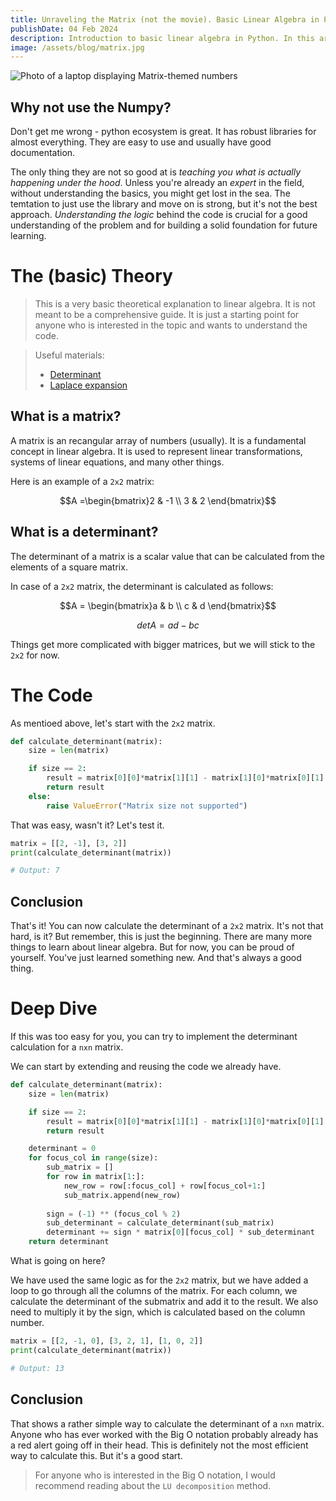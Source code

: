 ```yaml
---
title: Unraveling the Matrix (not the movie). Basic Linear Algebra in Python.
publishDate: 04 Feb 2024
description: Introduction to basic linear algebra in Python. In this article, we'll cover how to calculate the determinant of a matrix.
image: /assets/blog/matrix.jpg
---
```


![Photo of a laptop displaying Matrix-themed numbers](/assets/blog/matrix.jpg)
## Why not use the Numpy?

Don't get me wrong - python ecosystem is great. It has robust libraries for almost everything. They are easy to use and usually have good documentation.

The only thing they are not so good at is *teaching you what is actually happening under the hood*. Unless you're already an *expert* in the field, without understanding the basics, you might get lost in the sea. The temtation to just use the library and move on is strong, but it's not the best approach. *Understanding the logic* behind the code is crucial for a good understanding of the problem and for building a solid foundation for future learning.

# The (basic) Theory
> This is a very basic theoretical explanation to linear algebra. It is not meant to be a comprehensive guide. It is just a starting point for anyone who is interested in the topic and wants to understand the code.

> Useful materials:
> - [Determinant](https://en.wikipedia.org/wiki/Determinant)
> - [Laplace expansion](https://en.wikipedia.org/wiki/Laplace_expansion)

## What is a matrix?

A matrix is an recangular array of numbers (usually). It is a fundamental concept in linear algebra. It is used to represent linear transformations, systems of linear equations, and many other things.

Here is an example of a `2x2` matrix:

$$A =\begin{bmatrix}2 & -1 \\ 3 & 2 \end{bmatrix}$$

## What is a determinant?

The determinant of a matrix is a scalar value that can be calculated from the elements of a square matrix.

In case of a `2x2` matrix, the determinant is calculated as follows:

$$A = \begin{bmatrix}a & b \\ c & d \end{bmatrix}$$

$$det A = ad - bc$$

Things get more complicated with bigger matrices, but we will stick to the `2x2` for now.

# The Code

As mentioed above, let's start with the `2x2` matrix.

```python
def calculate_determinant(matrix):
    size = len(matrix)

    if size == 2:
        result = matrix[0][0]*matrix[1][1] - matrix[1][0]*matrix[0][1]
        return result
    else:
        raise ValueError("Matrix size not supported")
```

That was easy, wasn't it? Let's test it.

```python
matrix = [[2, -1], [3, 2]]
print(calculate_determinant(matrix))

# Output: 7
```

## Conclusion

That's it! You can now calculate the determinant of a `2x2` matrix. It's not that hard, is it? But remember, this is just the beginning. There are many more things to learn about linear algebra. But for now, you can be proud of yourself. You've just learned something new. And that's always a good thing.


# Deep Dive

If this was too easy for you, you can try to implement the determinant calculation for a `nxn` matrix. 

We can start by extending and reusing the code we already have. 

```python
def calculate_determinant(matrix):
    size = len(matrix)

    if size == 2:
        result = matrix[0][0]*matrix[1][1] - matrix[1][0]*matrix[0][1]
        return result

    determinant = 0
    for focus_col in range(size):
        sub_matrix = []
        for row in matrix[1:]:
            new_row = row[:focus_col] + row[focus_col+1:]
            sub_matrix.append(new_row)
            
        sign = (-1) ** (focus_col % 2)
        sub_determinant = calculate_determinant(sub_matrix)
        determinant += sign * matrix[0][focus_col] * sub_determinant
    return determinant
```

What is going on here?

We have used the same logic as for the `2x2` matrix, but we have added a loop to go through all the columns of the matrix. For each column, we calculate the determinant of the submatrix and add it to the result. We also need to multiply it by the sign, which is calculated based on the column number.

```python
matrix = [[2, -1, 0], [3, 2, 1], [1, 0, 2]]
print(calculate_determinant(matrix))

# Output: 13
```

## Conclusion

That shows a rather simple way to calculate the determinant of a `nxn` matrix. 
Anyone who has ever worked with the Big O notation probably already has a red alert going off in their head. This is definitely not the most efficient way to calculate this. But it's a good start.

> For anyone who is interested in the Big O notation, I would recommend reading about the `LU decomposition` method.
